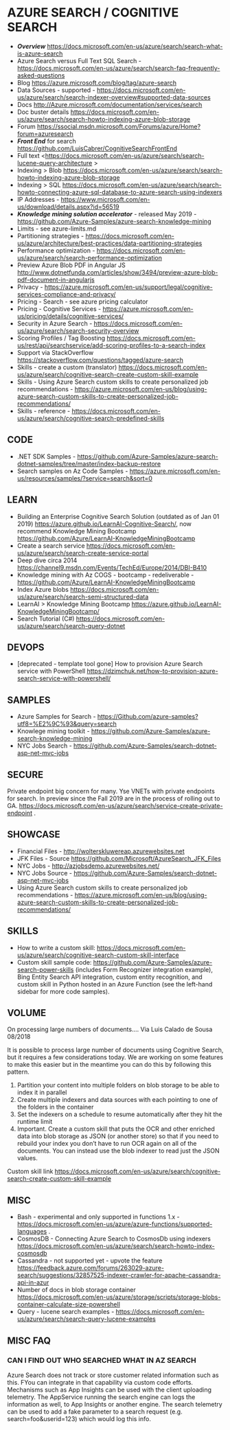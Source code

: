 # AZURE SEARCH / COGNITIVE SEARCH

* ***Overview*** <https://docs.microsoft.com/en-us/azure/search/search-what-is-azure-search>
* Azure Search versus Full Text SQL Search - <https://docs.microsoft.com/en-us/azure/search/search-faq-frequently-asked-questions> 
* Blog <https://azure.microsoft.com/blog/tag/azure-search>
* Data Sources - supported - https://docs.microsoft.com/en-us/azure/search/search-indexer-overview#supported-data-sources
* Docs <http://Azure.microsoft.com/documentation/services/search>
* Doc buster details <https://docs.microsoft.com/en-us/azure/search/search-howto-indexing-azure-blob-storage>
* Forum <https://ssocial.msdn.microsoft.com/Forums/azure/Home?forum=azuresearch>
* ***Front End*** for search <https://github.com/LuisCabrer/CognitiveSearchFrontEnd>
* Full text <https://docs.microsoft.com/en-us/azure/search/search-lucene-query-architecture >
* Indexing > Blob <https://docs.microsoft.com/en-us/azure/search/search-howto-indexing-azure-blob-storage>
* Indexing > SQL <https://docs.microsoft.com/en-us/azure/search/search-howto-connecting-azure-sql-database-to-azure-search-using-indexers>
* IP Addresses - https://www.microsoft.com/en-us/download/details.aspx?id=56519
* ***Knowledge mining solution accelerator*** - released May 2019 - https://github.com/Azure-Samples/azure-search-knowledge-mining
* Limits - see azure-limits.md
* Partitioning strategies - https://docs.microsoft.com/en-us/azure/architecture/best-practices/data-partitioning-strategies
* Performance optimization - https://docs.microsoft.com/en-us/azure/search/search-performance-optimization
* Preview Azure Blob PDF in Angular JS <http://www.dotnetfunda.com/articles/show/3494/preview-azure-blob-pdf-document-in-angularjs>
* Privacy - https://azure.microsoft.com/en-us/support/legal/cognitive-services-compliance-and-privacy/
* Pricing - Search - see azure pricing calculator
* Pricing - Cognitive Services - https://azure.microsoft.com/en-us/pricing/details/cognitive-services/
* Security in Azure Search - <https://docs.microsoft.com/en-us/azure/search/search-security-overview>
* Scoring Profiles / Tag Boosting <https://docs.microsoft.com/en-us/rest/api/searchservice/add-scoring-profiles-to-a-search-index>
* Support via StackOverflow <https://stackoverflow.com/questions/tagged/azure-search>
* Skills - create a custom (translator) <https://docs.microsoft.com/en-us/azure/search/cognitive-search-create-custom-skill-example>
* Skills - Using Azure Search custom skills to create personalized job recommendations - https://azure.microsoft.com/en-us/blog/using-azure-search-custom-skills-to-create-personalized-job-recommendations/
* Skills - reference - https://docs.microsoft.com/en-us/azure/search/cognitive-search-predefined-skills

## CODE

* .NET SDK Samples - https://github.com/Azure-Samples/azure-search-dotnet-samples/tree/master/index-backup-restore
* Search samples on Az Code Samples - https://azure.microsoft.com/en-us/resources/samples/?service=search&sort=0

## LEARN

* Building an Enterprise Cognitive Search Solution (outdated as of Jan 01 2019) <https://azure.github.io/LearnAI-Cognitive-Search/>, now recommend Knowledge Mining Bootcamp <https://github.com/Azure/LearnAI-KnowledgeMiningBootcamp>
* Create a search service <https://docs.microsoft.com/en-us/azure/search/search-create-service-portal>
* Deep dive circa 2014 <https://channel9.msdn.com/Events/TechEd/Europe/2014/DBI-B410>
* Knowledge mining with Az COGS - bootcamp - redeliverable - https://github.com/Azure/LearnAI-KnowledgeMiningBootcamp
* Index Azure blobs <https://docs.microsoft.com/en-us/azure/search/search-semi-structured-data>
* LearnAI > Knowledge Mining Bootcamp <https://azure.github.io/LearnAI-KnowledgeMiningBootcamp/>
* Search Tutorial (C#) <https://docs.microsoft.com/en-us/azure/search/search-query-dotnet>

## DEVOPS

* [deprecated - template tool gone] How to provision Azure Search service with PowerShell <https://dzimchuk.net/how-to-provision-azure-search-service-with-powershell/> 

## SAMPLES

* Azure Samples for Search - https://Github.com/azure-samples?utf8=%E2%9C%93&query=search
* Knowlege mining toolkit -  https://github.com/Azure-Samples/azure-search-knowledge-mining
* NYC Jobs Search - https://github.com/Azure-Samples/search-dotnet-asp-net-mvc-jobs

## SECURE

Private endpoint big concern for many.  Yse VNETs with private endpoints for search. In preview since the Fall 2019 are in the process of rolling out to GA.  https://docs.microsoft.com/en-us/azure/search/service-create-private-endpoint .

## SHOWCASE

* Financial Files - http://wolterskluwereap.azurewebsites.net
* JFK Files - Source <https://github.com/Microsoft/AzureSearch_JFK_Files>
* NYC Jobs - http://azjobsdemo.azurewebsites.net/
* NYC Jobs Source - https://github.com/Azure-Samples/search-dotnet-asp-net-mvc-jobs
* Using Azure Search custom skills to create personalized job recommendations - https://azure.microsoft.com/en-us/blog/using-azure-search-custom-skills-to-create-personalized-job-recommendations/

## SKILLS 

* How to write a custom skill: https://docs.microsoft.com/en-us/azure/search/cognitive-search-custom-skill-interface
* Custom skill sample code: https://github.com/Azure-Samples/azure-search-power-skills (includes Form Recognizer integration example), Bing Entity Search API integration, custom entity recognition, and custom skill in Python hosted in an Azure Function (see the left-hand sidebar for more code samples).

## VOLUME

On processing large numbers of documents.... Via Luis Calado de Sousa 08/2018

It is possible to process large number of documents using Cognitive Search, but it requires a few considerations today.  We are working on some features to make this easier but in the meantime you can do this by following this pattern.

1. Partition your content into multiple folders on blob storage to be able to index it in parallel
2. Create multiple indexers and data sources with each pointing to one of the folders in the container
3. Set the indexers on a schedule to resume automatically after they hit the runtime limit
4. Important. Create a custom skill that puts the OCR and other enriched data into blob storage as JSON (or another store) so that if you need to rebuild your index you don’t have to run OCR again on all of the documents.  You can instead use the blob indexer to read just the JSON values.

Custom skill link <https://docs.microsoft.com/en-us/azure/search/cognitive-search-create-custom-skill-example>

## MISC

* Bash - experimental and only supported in functions 1.x - https://docs.microsoft.com/en-us/azure/azure-functions/supported-languages .
* CosmosDB - Connecting Azure Search to CosmosDb using indexers <https://docs.microsoft.com/en-us/azure/search/search-howto-index-cosmosdb>
* Cassandra - not supported yet - upvote the feature <https://feedback.azure.com/forums/263029-azure-search/suggestions/32857525-indexer-crawler-for-apache-cassandra-api-in-azur>
* Number of docs in blob storage container <https://docs.microsoft.com/en-us/azure/storage/scripts/storage-blobs-container-calculate-size-powershell>
* Query - lucene search examples - https://docs.microsoft.com/en-us/azure/search/search-query-lucene-examples 

## MISC FAQ

### CAN I FIND OUT WHO SEARCHED WHAT IN AZ SEARCH

Azure Search does not track or store customer related information such as this.  FYou can integrate in that capability via custom code efforts.  Mechanisms such as App Insights can be used with the client uploading telemetry.  The AppService running the search engine can logs the information as well, to App Insights or another engine.   The search telemetry can be used to add a fake parameter to a search request (e.g. search=foo&userid=123) which would log this info.

